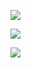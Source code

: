 ![](https://github-readme-stats-two-orpin-82.vercel.app/api?username=HHUUYYLLEE&show_icons=true&theme=react&custom_title=Lê%20Bá%20Huy%27s%20Github%20Stats&bg_color=30,0F172A,581C87,0F172A,0F172A,581C87,0F172A,0F172A,0F172A&ring_color=00ff00&include_all_commits=true&icon_color=00ff00&hide_border=true)

![](https://github-readme-stats-two-orpin-82.vercel.app/api/top-langs/?username=HHUUYYLLEE&theme=merko&show_icons=true&hide_border=true&layout=compact)

![](https://github-readme-streak-stats.herokuapp.com/?user=HHUUYYLLEE&theme=highcontrast&hide_border=true)
